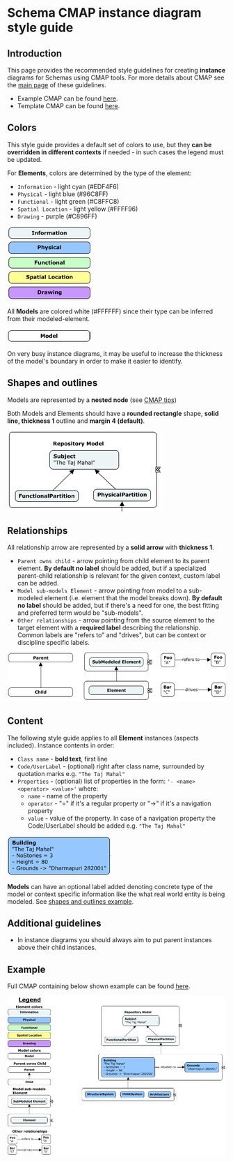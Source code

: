 # **Schema CMAP instance diagram style guide**

## **Introduction**
This page provides the recommended style guidelines for creating **instance** diagrams for Schemas using CMAP tools. For more details about CMAP see the [main page](schema-cmap-style-guide) of these guidelines.

- Example CMAP can be found [here](cmap-example/example-instance.cmap).
- Template CMAP can be found [here](cmap-example/template-instance.cmap).

## **Colors**
This style guide provides a default set of colors to use, but they **can be overridden in different contexts** if needed - in such cases the legend must be updated.

For **Elements**, colors are determined by the type of the element:
- `Information` - light cyan (#EDF4F6)
- `Physical` - light blue (#96C8FF)
- `Functional` - light green (#C8FFC8)
- `Spatial Location` - light yellow (#FFFF96)
- `Drawing` - purple (#C896FF)

![Element colors](cmap-example/media/instance/colors-elements.png)

All **Models** are colored white (#FFFFFF) since their type can be inferred from their modeled-element.

![Model colors](cmap-example/media/instance/colors-models.png)

On very busy instance diagrams, it may be useful to increase the thickness of the model's boundary in order to make it easier to identify.

## **Shapes and outlines**
Models are represented by a **nested node** (see [CMAP tips](schema-cmap-style-guide#cmap-tips))

Both Models and Elements should have a **rounded rectangle** shape, **solid line, thickness 1** outline and **margin 4 (default)**.

![Element colors](cmap-example/media/instance/shapes.png)

## **Relationships**

All relationship arrow are represented by a **solid arrow** with **thickness 1**.

- `Parent owns child` - arrow pointing from child element to its parent element. **By default no label** should be added, but if a specialized parent-child relationship is relevant for the given context, custom label can be added.
- `Model sub-models Element` - arrow pointing from model to a sub-modeled element (i.e. element that the model breaks down). **By default no label** should be added, but if there's a need for one, the best fitting and preferred term would be "sub-models".
- `Other relationships` - arrow pointing from the source element to the target element with a **required label** describing the relationship. Common labels are "refers to" and "drives", but can be context or discipline specific labels.

![Relationships](cmap-example/media/instance/relationships.png)

## **Content**
The following style guide applies to all **Element** instances (aspects included).
Instance contents in order:
- `Class name` - **bold text**, first line
- `Code/UserLabel` - (optional) right after class name, surrounded by quotation marks e.g. `"The Taj Mahal"`
- `Properties` - (optional) list of properties in the form: `'- <name> <operator> <value>'` where:
  - `name` - name of the property
  - `operator` - "=" if it's a regular property or "->" if it's a navigation property
  - `value` - value of the property. In case of a navigation property the Code/UserLabel should be added e.g. `"The Taj Mahal"`

![Content](cmap-example/media/instance/content.png)

**Models** can have an optional label added denoting concrete type of the model or context specific information like the what real world entity is being modeled. See [shapes and outlines example](#shapes-and-outlines).

## **Additional guidelines**
- In instance diagrams you should always aim to put parent instances above their child instances.

## **Example**
Full CMAP containing below shown example can be found [here](cmap-example/example-instance.cmap).

![Example](cmap-example/media/instance/example.png)
